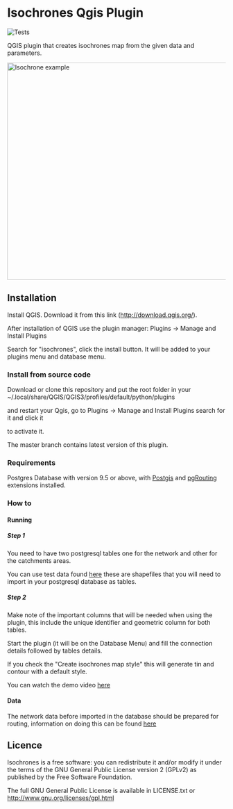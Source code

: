 Isochrones Qgis Plugin
=======

![Tests](https://github.com/samweli/isochrones/actions/workflows/test.yml/badge.svg)


QGIS plugin that creates isochrones map from the given data and parameters.

<img src="https://raw.githubusercontent.com/Samweli/isochrones_plugin/master/resources/img/examples/isochrone.png" width="600" height="500" alt="Isochrone example" />


## Installation

Install QGIS. Download it from this link (http://download.qgis.org/).

After installation of QGIS use the plugin manager: Plugins -> Manage and Install Plugins

Search for "isochrones", click the install button. It will be added to your plugins menu and database menu.

### Install from source code

Download or clone this repository and put the root folder in your
~/.local/share/QGIS/QGIS3/profiles/default/python/plugins

and restart your Qgis, go to Plugins -> Manage and Install Plugins search for it and click it

to activate it.

The master branch contains latest version of this plugin.

### Requirements

Postgres Database with version 9.5 or above, with [Postgis](https://postgis.net) and [pgRouting](https://pgrouting.org) extensions installed.


### How to

#### Running

##### Step 1
You need to have two postgresql tables one for the network and other for the catchments areas.

You can use test data found [here](https://github.com/Samweli/isochrones_plugin/tree/master/iso/test/data) these are shapefiles
that you will need to import in your postgresql database as tables.


##### Step 2

Make note of the important columns that will be needed when using the plugin, this include the unique identifier and 
geometric column for both tables.

Start the plugin (it will be on the Database Menu) and fill the connection details followed by tables details.

If you check the "Create isochrones map style" this will generate tin and contour with a default style.


You can watch the demo video [here](https://www.youtube.com/watch?v=thBKETlQbqY)


#### Data

The network data before imported in the database should be prepared for routing, information on doing this can be found 
[here](http://www.bostongis.com/PrinterFriendly.aspx?content_name=pgrouting_osm2po_1) 

## Licence

Isochrones is a free software: you can redistribute it and/or modify it under the terms of the GNU General Public License version 2 (GPLv2) as published by the Free Software Foundation.

The full GNU General Public License is available in LICENSE.txt or http://www.gnu.org/licenses/gpl.html


